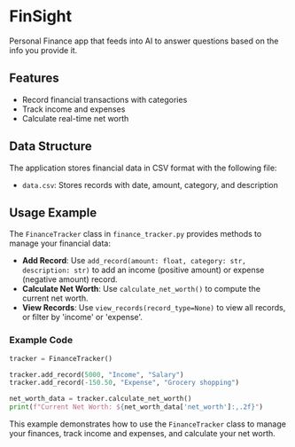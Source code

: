 # FinSight
Personal Finance app that feeds into AI to answer questions based on the info you provide it.

## Features

- Record financial transactions with categories
- Track income and expenses
- Calculate real-time net worth

## Data Structure

The application stores financial data in CSV format with the following file:

- `data.csv`: Stores records with date, amount, category, and description

## Usage Example

The `FinanceTracker` class in `finance_tracker.py` provides methods to manage your financial data:

- **Add Record**: Use `add_record(amount: float, category: str, description: str)` to add an income (positive amount) or expense (negative amount) record.
- **Calculate Net Worth**: Use `calculate_net_worth()` to compute the current net worth.
- **View Records**: Use `view_records(record_type=None)` to view all records, or filter by 'income' or 'expense'.

### Example Code

```python
tracker = FinanceTracker()

tracker.add_record(5000, "Income", "Salary")
tracker.add_record(-150.50, "Expense", "Grocery shopping")

net_worth_data = tracker.calculate_net_worth()
print(f"Current Net Worth: ${net_worth_data['net_worth']:,.2f}")
```

This example demonstrates how to use the `FinanceTracker` class to manage your finances, track income and expenses, and calculate your net worth.

